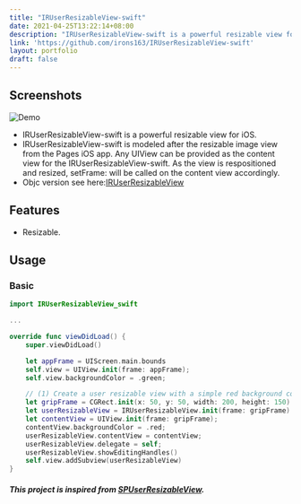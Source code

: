 ```yaml
---
title: "IRUserResizableView-swift"
date: 2021-04-25T13:22:14+08:00
description: "IRUserResizableView-swift is a powerful resizable view for iOS."
link: 'https://github.com/irons163/IRUserResizableView-swift'
layout: portfolio
draft: false
---
```


## Screenshots
![Demo](IRUserResizableView-swift/ScreenShots/demo1.png)

- IRUserResizableView-swift is a powerful resizable view for iOS.
- IRUserResizableView-swift is modeled after the resizable image view from the Pages iOS app. Any UIView can be provided as the content view for the IRUserResizableView-swift. As the view is respositioned and resized, setFrame: will be called on the content view accordingly.
- Objc version see here:[IRUserResizableView](https://github.com/irons163/IRUserResizableView)

## Features
- Resizable.

## Usage

### Basic
``` swift
import IRUserResizableView_swift

...

override func viewDidLoad() {
    super.viewDidLoad()

    let appFrame = UIScreen.main.bounds
    self.view = UIView.init(frame: appFrame);
    self.view.backgroundColor = .green;

    // (1) Create a user resizable view with a simple red background content view.
    let gripFrame = CGRect.init(x: 50, y: 50, width: 200, height: 150)
    let userResizableView = IRUserResizableView.init(frame: gripFrame)
    let contentView = UIView.init(frame: gripFrame);
    contentView.backgroundColor = .red;
    userResizableView.contentView = contentView;
    userResizableView.delegate = self;
    userResizableView.showEditingHandles()
    self.view.addSubview(userResizableView)
}
```

##### This project is inspired from [SPUserResizableView](https://github.com/spoletto/SPUserResizableView).
